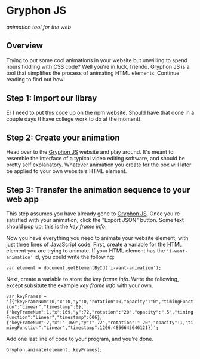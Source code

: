 # Gryphon JS
_animation tool for the web_

## Overview
Trying to put some cool animations in your website but unwilling to spend hours fiddling with CSS code? Well you're in luck, friendo.
Gryphon JS is a tool that simplifies the process of animating HTML elements. Continue reading to find out how!

## Step 1: Import our libray
Er I need to put this code up on the npm website. Should have that done in a couple days (I have college work to do at the moment).

## Step 2: Create your animation
Head over to the [Gryphon JS](https://gryphonjs.herokuapp.com) website and play around. It's meant to resemble the interface of a typical
video editing software, and should be pretty self explanatory. Whatever animation you create for the box will later be applied to your own 
website's HTML element.

## Step 3: Transfer the animation sequence to your web app
This step assumes you have already gone to [Gryphon JS](https://gryphonjs.herokuapp.com). Once you're satisfied with your animation, click
the "Export JSON" button. Some text should pop up; this is the *key frame info*.

Now you have everything you need to animate your website element, with just three lines of JavaScript code. 
First, create a variable for the HTML element you are trying to animate. If your HTML element has the `'i-want-animation'` id, you could 
write the following:

`var element = document.getElementById('i-want-animation');`

Next, create a variable to store the *key frame info*. Write the following, except subsitute the example *key frame info* with your own.

`
var keyFrames = '[{"keyFrameNum":0,"x":0,"y":0,"rotation":0,"opacity":"0","timingFunction":"Linear","timestamp":0},{"keyFrameNum":1,"x":169,"y":72,"rotation":"20","opacity":".5","timingFunction":"Linear","timestamp":606},{"keyFrameNum":2,"x":"-169","y":"-72","rotation":"-20","opacity":1,"timingFunction":"Linear","timestamp":1206.4856643646121}]';
`

Add one last line of code to your program, and you're done.

`Gryphon.animate(element, keyFrames);`
